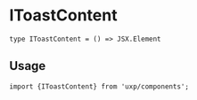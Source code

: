 # IToastContent








```tsx
type IToastContent = () => JSX.Element
```

## Usage



```tsx
import {IToastContent} from 'uxp/components';
```

